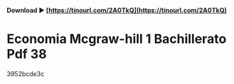 **Download ► [https://tinourl.com/2A0TkQ](https://tinourl.com/2A0TkQ)**


 
# Economia Mcgraw-hill 1 Bachillerato Pdf 38
   3952bcde3c
 
